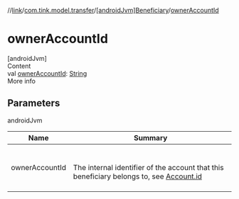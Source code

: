 //[link](../../index.md)/[com.tink.model.transfer](../index.md)/[[androidJvm]Beneficiary](index.md)/[ownerAccountId](owner-account-id.md)



# ownerAccountId  
[androidJvm]  
Content  
val [ownerAccountId](owner-account-id.md): [String](https://kotlinlang.org/api/latest/jvm/stdlib/kotlin/-string/index.html)  
More info  


## Parameters  
  
androidJvm  
  
|  Name|  Summary| 
|---|---|
| <a name="com.tink.model.transfer/Beneficiary/ownerAccountId/#/PointingToDeclaration/"></a>ownerAccountId| <a name="com.tink.model.transfer/Beneficiary/ownerAccountId/#/PointingToDeclaration/"></a><br><br>The internal identifier of the account that this beneficiary belongs to, see [Account.id](../../com.tink.model.account/[android-jvm]-account/id.md)<br><br>
  
  



